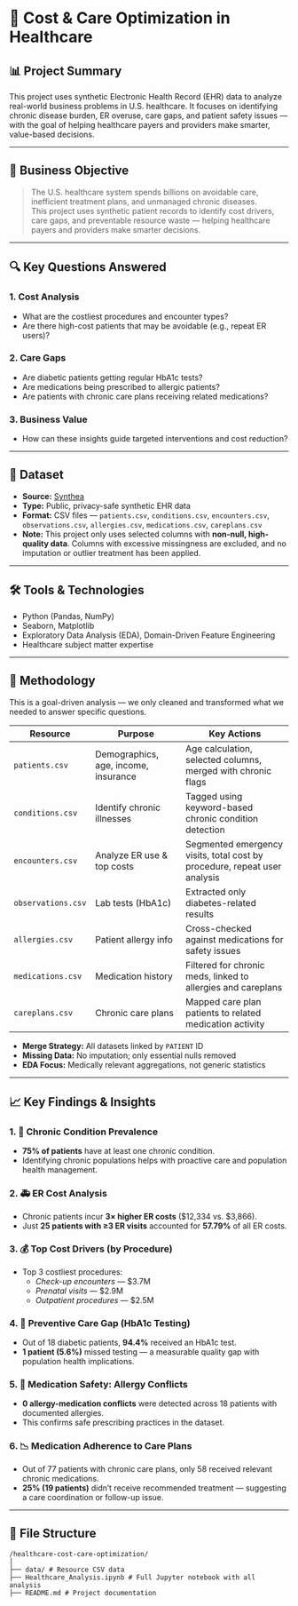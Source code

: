 # 🏥 Cost & Care Optimization in Healthcare

## 📊 Project Summary

This project uses synthetic Electronic Health Record (EHR) data to analyze real-world business problems in U.S. healthcare. It focuses on identifying chronic disease burden, ER overuse, care gaps, and patient safety issues — with the goal of helping healthcare payers and providers make smarter, value-based decisions.

---

## 🎯 Business Objective

> The U.S. healthcare system spends billions on avoidable care, inefficient treatment plans, and unmanaged chronic diseases.  
> This project uses synthetic patient records to identify cost drivers, care gaps, and preventable resource waste — helping healthcare payers and providers make smarter decisions.

---

## 🔍 Key Questions Answered

### 1. **Cost Analysis**
- What are the costliest procedures and encounter types?
- Are there high-cost patients that may be avoidable (e.g., repeat ER users)?

### 2. **Care Gaps**
- Are diabetic patients getting regular HbA1c tests?
- Are medications being prescribed to allergic patients?
- Are patients with chronic care plans receiving related medications?

### 3. **Business Value**
- How can these insights guide targeted interventions and cost reduction?

---

## 🧪 Dataset

- **Source:** [Synthea](https://synthea.mitre.org/downloads)
- **Type:** Public, privacy-safe synthetic EHR data
- **Format:** CSV files — `patients.csv`, `conditions.csv`, `encounters.csv`, `observations.csv`, `allergies.csv`, `medications.csv`, `careplans.csv`
- **Note:** This project only uses selected columns with **non-null, high-quality data**. Columns with excessive missingness are excluded, and no imputation or outlier treatment has been applied.

---

## 🛠️ Tools & Technologies

- Python (Pandas, NumPy)
- Seaborn, Matplotlib
- Exploratory Data Analysis (EDA), Domain-Driven Feature Engineering
- Healthcare subject matter expertise

---

## 🔬 Methodology

This is a goal-driven analysis — we only cleaned and transformed what we needed to answer specific questions.

| Resource        | Purpose                            | Key Actions                                                                |
|-----------------|------------------------------------|----------------------------------------------------------------------------|
| `patients.csv`  | Demographics, age, income, insurance | Age calculation, selected columns, merged with chronic flags             |
| `conditions.csv`| Identify chronic illnesses          | Tagged using keyword-based chronic condition detection                    |
| `encounters.csv`| Analyze ER use & top costs          | Segmented emergency visits, total cost by procedure, repeat user analysis |
| `observations.csv`| Lab tests (HbA1c)                 | Extracted only diabetes-related results                                   |
| `allergies.csv` | Patient allergy info                | Cross-checked against medications for safety issues                       |
| `medications.csv`| Medication history                 | Filtered for chronic meds, linked to allergies and careplans              |
| `careplans.csv` | Chronic care plans                  | Mapped care plan patients to related medication activity                  |

- **Merge Strategy:** All datasets linked by `PATIENT` ID  
- **Missing Data:** No imputation; only essential nulls removed 
- **EDA Focus:** Medically relevant aggregations, not generic statistics  

---

## 📈 Key Findings & Insights

### 1. 🧬 Chronic Condition Prevalence
- **75% of patients** have at least one chronic condition.
- Identifying chronic populations helps with proactive care and population health management.

### 2. 🚑 ER Cost Analysis
- Chronic patients incur **3× higher ER costs** ($12,334 vs. $3,866).
- Just **25 patients with ≥3 ER visits** accounted for **57.79%** of all ER costs.

### 3. 💰 Top Cost Drivers (by Procedure)
- Top 3 costliest procedures:
  - *Check-up encounters* — $3.7M
  - *Prenatal visits* — $2.9M
  - *Outpatient procedures* — $2.5M

### 4. 🧪 Preventive Care Gap (HbA1c Testing)
- Out of 18 diabetic patients, **94.4%** received an HbA1c test.
- **1 patient (5.6%)** missed testing — a measurable quality gap with population health implications.

### 5. 💊 Medication Safety: Allergy Conflicts
- **0 allergy-medication conflicts** were detected across 18 patients with documented allergies.
- This confirms safe prescribing practices in the dataset.

### 6. 📉 Medication Adherence to Care Plans
- Out of 77 patients with chronic care plans, only 58 received relevant chronic medications.
- **25% (19 patients)** didn’t receive recommended treatment — suggesting a care coordination or follow-up issue.

---

## 📂 File Structure
```text
/healthcare-cost-care-optimization/
│
├── data/ # Resource CSV data
├── Healthcare_Analysis.ipynb # Full Jupyter notebook with all analysis
├── README.md # Project documentation
